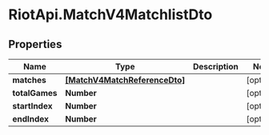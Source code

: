# RiotApi.MatchV4MatchlistDto

## Properties
Name | Type | Description | Notes
------------ | ------------- | ------------- | -------------
**matches** | [**[MatchV4MatchReferenceDto]**](MatchV4MatchReferenceDto.md) |  | [optional] 
**totalGames** | **Number** |  | [optional] 
**startIndex** | **Number** |  | [optional] 
**endIndex** | **Number** |  | [optional] 


